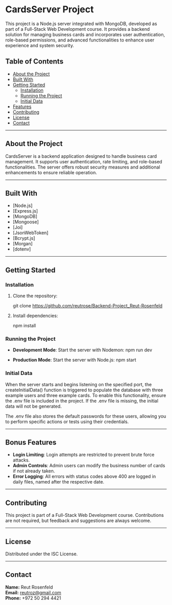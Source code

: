 # CardsServer Project

This project is a Node.js server integrated with MongoDB, developed as part of a Full-Stack Web Development course. It provides a backend solution for managing business cards and incorporates user authentication, role-based permissions, and advanced functionalities to enhance user experience and system security.

## Table of Contents

- [About the Project](#about-the-project)
- [Built With](#built-with)
- [Getting Started](#getting-started)
  - [Installation](#installation)
  - [Running the Project](#running-the-project)
  - [Initial Data](#initial-data)
- [Features](#features)
- [Contributing](#contributing)
- [License](#license)
- [Contact](#contact)

---

## About the Project

CardsServer is a backend application designed to handle business card management. It supports user authentication, rate limiting, and role-based functionalities. The server offers robust security measures and additional enhancements to ensure reliable operation.

---

## Built With

- [Node.js]
- [Express.js]
- [MongoDB]
- [Mongoose]
- [Joi]
- [JsonWebToken]
- [Bcrypt.js]
- [Morgan]
- [dotenv]

---

## Getting Started

### Installation

1. Clone the repository:

   git clone https://github.com/reutrose/Backend-Project_Reut-Rosenfeld

2. Install dependencies:

   npm install

### Running the Project

- **Development Mode**: Start the server with Nodemon:
  npm run dev

- **Production Mode**: Start the server with Node.js:
  npm start

### Initial Data

When the server starts and begins listening on the specified port, the createInitialData() function is triggered to populate the database with three example users and three example cards. To enable this functionality, ensure the .env file is included in the project. If the .env file is missing, the initial data will not be generated.

The .env file also stores the default passwords for these users, allowing you to perform specific actions or tests using their credentials.

---

## Bonus Features

- **Login Limiting**: Login attempts are restricted to prevent brute force attacks.
- **Admin Controls**: Admin users can modify the business number of cards if not already taken.
- **Error Logging**: All errors with status codes above 400 are logged in daily files, named after the respective date.

---

## Contributing

This project is part of a Full-Stack Web Development course. Contributions are not required, but feedback and suggestions are always welcome.

---

## License

Distributed under the ISC License.

---

## Contact

**Name:** Reut Rosenfeld  
**Email:** reutroz@gmail.com  
**Phone:** +972 50 294 4421
